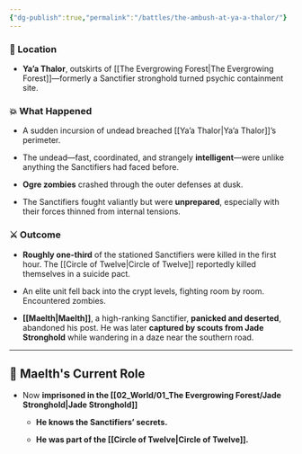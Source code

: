 ```yaml
---
{"dg-publish":true,"permalink":"/battles/the-ambush-at-ya-a-thalor/"}
---
```


### 📍 Location

- **Ya’a Thalor**, outskirts of [[The Evergrowing Forest\|The Evergrowing Forest]]—formerly a Sanctifier stronghold turned psychic containment site.

### 💥 What Happened

- A sudden incursion of undead breached [[Ya’a Thalor\|Ya’a Thalor]]’s perimeter.
    
- The undead—fast, coordinated, and strangely **intelligent**—were unlike anything the Sanctifiers had faced before. 
    
- **Ogre zombies** crashed through the outer defenses at dusk.
    
- The Sanctifiers fought valiantly but were **unprepared**, especially with their forces thinned from internal tensions. 

### ⚔️ Outcome

- **Roughly one-third** of the stationed Sanctifiers were killed in the first hour. The [[Circle of Twelve\|Circle of Twelve]] reportedly killed themselves in a suicide pact.
    
- An elite unit fell back into the crypt levels, fighting room by room. Encountered zombies. 
- **[[Maelth\|Maelth]]**, a high-ranking Sanctifier, **panicked and deserted**, abandoned his post. He was later **captured by scouts from Jade Stronghold** while wandering in a daze near the southern road. 

---

## 👤 Maelth's Current Role

- Now **imprisoned in the [[02_World/01_The Evergrowing Forest/Jade Stronghold\|Jade Stronghold]]**
    - **He knows the Sanctifiers’ secrets.**
        
    - **He was part of the [[Circle of Twelve\|Circle of Twelve]].**
